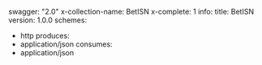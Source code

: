 swagger: "2.0"
x-collection-name: BetISN
x-complete: 1
info:
  title: BetISN
  version: 1.0.0
schemes:
- http
produces:
- application/json
consumes:
- application/json